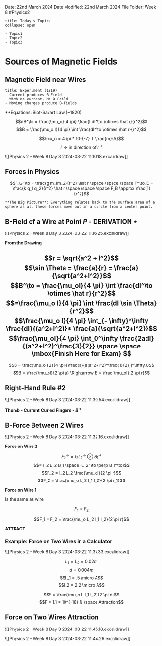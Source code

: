 Date: 22nd March 2024
Date Modified: 22nd March 2024
File Folder: Week 8
#Physics2

```ad-abstract
title: Today's Topics
collapse: open

- Topic1
- Topic2
- Topic3

```

# Sources of Magnetic Fields

## Magnetic Field near Wires

```ad-example
title: Experiment (1819)
- Current produces B-Field
- With no current, No B-Feild
- Moving charges produce B-Fields
```

**Equations: Biot-Savart Law (~1820)

$$dB^\to = \frac{\mu_o}{4 \pi} \frac{I dl^\to \otimes \hat r}{r^2}$$
$$B = \frac{\mu_o I}{4 \pi} \int \frac{dl^\to \otimes \hat r}{r^2}$$

$$\mu_o = 4 \pi * 10^{-7} T \frac{m}{A}$$
$$\hat r \Rightarrow \mbox{in direction of } r^\to$$

![[Physics 2 - Week 8 Day 3 2024-03-22 11.10.18.excalidraw]]

## Forces in Physics

$$F_G^\to = \frac{g m_1m_2}{r^2} \hat r \space \space \space F^\to_E = \frac{k q_1 q_2}{r^2} \hat r \space \space \space F_B \approx \frac{1}{r^2}$$

```ad-note
**The Big Picture**: Everything relates back to the surface area of a sphere as all these forces move out in a circle from a center point.
```

## B-Field of a Wire at Point $P$ - DERIVATION $\star$

![[Physics 2 - Week 8 Day 3 2024-03-22 11.16.25.excalidraw]]

**From the Drawing**

$$r = \sqrt{a^2 + l^2}$$
$$\sin \Theta = \frac{a}{r} = \frac{a}{\sqrt{a^2+l^2}}$$
$$B^\to = \frac{\mu_oI}{4 \pi} \int \frac{dl^\to \otimes \hat r}{r^2}$$
$$=\frac{\mu_o I}{4 \pi} \int \frac{dl \sin \Theta}{r^2}$$
$$\frac{\mu_o I}{4 \pi} \int_{- \infty}^\infty \frac{dl}{(a^2+l^2)}* \frac{a}{\sqrt{a^2+l^2}}$$
$$\frac{\mu_oI}{4 \pi} \int_0^\infty \frac{2adl}{(a^2+l^2)^\frac{3}{2}} \space \space \mbox{Finish Here for Exam} $$
--- 
$$B = \frac{\mu_o I 2}{4 \pi}[\frac{a}{a(a^2+l^2)^\frac{1}{2}}]^\infty_0$$
$$B = \frac{\mu_oI}{2 \pi a} \Rightarrow B = \frac{\mu_oI}{2 \pi r}$$

## Right-Hand Rule #2 

![[Physics 2 - Week 8 Day 3 2024-03-22 11.30.54.excalidraw]]

**Thumb - Current**
**Curled Fingers - $B^\to$**

## B-Force Between 2 Wires

![[Physics 2 - Week 8 Day 3 2024-03-22 11.32.16.excalidraw]]

**Force on Wire 2**

$$F_2^\to = I_2 L_2^\to \otimes B_1^\to$$
$$= I_2 L_2 B_1 \space (L_2^\to \perp B_1^\to)$$
$$F_2 = I_2 L_2 \frac{\mu_oI}{2 \pi r}$$
$$F_2 = \frac{\mu_o L_2 I_1 I_2}{2 \pi r_1}$$

**Force on Wire 1**

Is the same as wire 

$$F_1 = F_2$$

$$F_1 = F_2 = \frac{\mu_o L_2 I_1 I_2}{2 \pi r}$$

**ATTRACT**
### Example: Force on Two Wires in a Calculator

![[Physics 2 - Week 8 Day 3 2024-03-22 11.37.33.excalidraw]]

$$L_1 = L_2 = 0.02 m$$
$$d = 0.004 m$$
$$I _1 = .5 \micro A$$
$$I_2 = 2.2 \micro A$$

$$F = \frac{\mu_o L I_1 I_2}{2 \pi d}$$
$$F = 1.1 * 10^{-18} N \space Attraction$$
## Force on Two Wires Attraction

![[Physics 2 - Week 8 Day 3 2024-03-22 11.45.18.excalidraw]]

![[Physics 2 - Week 8 Day 3 2024-03-22 11.44.26.excalidraw]]


